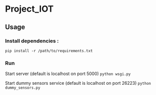 # Project_IOT

## Usage

### Install dependencies : 
`pip install -r /path/to/requirements.txt`

### Run
Start server (default is localhost on port 5000)
`python wsgi.py`

Start dummy sensors service (default is localhost on port 26223)
`python dummy_sensors.py`